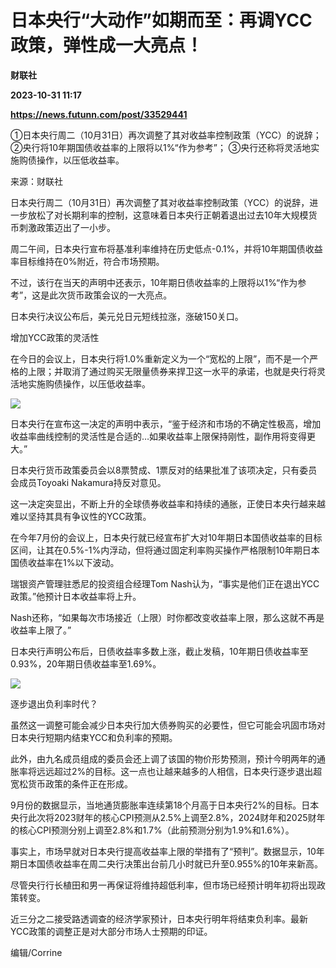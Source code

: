 # 日本央行“大动作”如期而至：再调YCC政策，弹性成一大亮点！
**财联社**

**2023-10-31 11:17**

**https://news.futunn.com/post/33529441**

①日本央行周二（10月31日）再次调整了其对收益率控制政策（YCC）的说辞； ②央行将10年期国债收益率的上限将以1%“作为参考”； ③央行还称将灵活地实施购债操作，以压低收益率。

来源：财联社

日本央行周二（10月31日）再次调整了其对收益率控制政策（YCC）的说辞，进一步放松了对长期利率的控制，这意味着日本央行正朝着退出过去10年大规模货币刺激政策迈出了一小步。

周二午间，日本央行宣布将基准利率维持在历史低点-0.1%，并将10年期国债收益率目标维持在0%附近，符合市场预期。

不过，该行在当天的声明中还表示，10年期日债收益率的上限将以1%“作为参考”，这是此次货币政策会议的一大亮点。

日本央行决议公布后，美元兑日元短线拉涨，涨破150关口。

增加YCC政策的灵活性

在今日的会议上，日本央行将1.0%重新定义为一个“宽松的上限”，而不是一个严格的上限；并取消了通过购买无限量债券来捍卫这一水平的承诺，也就是央行将灵活地实施购债操作，以压低收益率。

![](https://newsfile.futunn.com/public/NN-PersistNewsContentImage/7781/20231031/pic/0-33529441-1-5a6ad8e8914fad924316308f0d6acdb2.png/big)

日本央行在宣布这一决定的声明中表示，“鉴于经济和市场的不确定性极高，增加收益率曲线控制的灵活性是合适的…如果收益率上限保持刚性，副作用将变得更大。”

日本央行货币政策委员会以8票赞成、1票反对的结果批准了该项决定，只有委员会成员Toyoaki Nakamura持反对意见。

这一决定突显出，不断上升的全球债券收益率和持续的通胀，正使日本央行越来越难以坚持其具有争议性的YCC政策。

在今年7月份的会议上，日本央行就已经宣布扩大对10年期日本国债收益率的目标区间，让其在0.5%-1%内浮动，但将通过固定利率购买操作严格限制10年期日本国债收益率在1%以下波动。

瑞银资产管理驻悉尼的投资组合经理Tom Nash认为，“事实是他们正在退出YCC政策。”他预计日本收益率将上升。

Nash还称，“如果每次市场接近（上限）时你都改变收益率上限，那么这就不再是收益率上限了。”

日本央行声明公布后，日债收益率多数上涨，截止发稿，10年期日债收益率至0.93%，20年期日债收益率至1.69%。

![](https://newsfile.futunn.com/public/NN-PersistNewsContentImage/7781/20231031/pic/0-33529441-2-645d0e9ba9b0742f040f91d6df8af8b7./big)

逐步退出负利率时代？

虽然这一调整可能会减少日本央行加大债券购买的必要性，但它可能会巩固市场对日本央行短期内结束YCC和负利率的预期。

此外，由九名成员组成的委员会还上调了该国的物价形势预测，预计今明两年的通胀率将远远超过2%的目标。这一点也让越来越多的人相信，日本央行逐步退出超宽松货币政策的条件正在形成。

9月份的数据显示，当地通货膨胀率连续第18个月高于日本央行2%的目标。日本央行此次将2023财年的核心CPI预测从2.5%上调至2.8%，2024财年和2025财年的核心CPI预测分别上调至2.8%和1.7%（此前预测分别为1.9%和1.6%）。

事实上，市场早就对日本央行提高收益率上限的举措有了“预判”。数据显示，10年期日本国债收益率在周二央行决策出台前几小时就已升至0.955%的10年来新高。

尽管央行行长植田和男一再保证将维持超低利率，但市场已经预计明年初将出现政策转变。

近三分之二接受路透调查的经济学家预计，日本央行明年将结束负利率。最新YCC政策的调整正是对大部分市场人士预期的印证。

编辑/Corrine